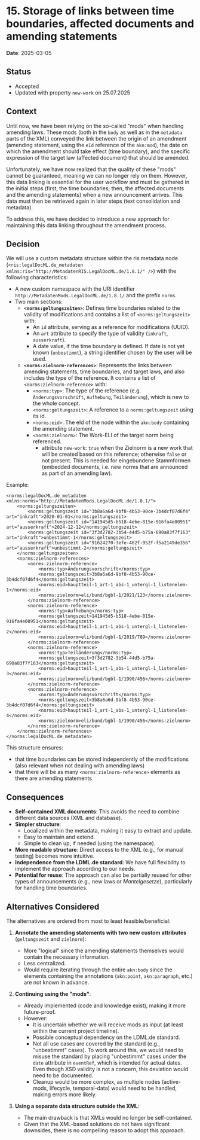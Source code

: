 # 15. Storage of links between time boundaries, affected documents and amending statements

**Date**: 2025-03-05

## Status

- Accepted
- Updated with property `new-work` on 25.07.2025

## Context

Until now, we have been relying on the so-called "mods" when handling amending laws. These mods (both in the `body` as well as in the `metadata` parts of the XML) conveyed the link between the origin of an amendment (amending statement, using the `eId` reference of the `akn:mod`), the date on which the amendment should take effect (time boundary), and the specific expression of the target law (affected document) that should be amended.

Unfortunately, we have now realized that the quality of these "mods" cannot be guaranteed, meaning we can no longer rely on them. However, this data linking is essential for the user workflow and must be gathered in the initial steps (first, the time boundaries; then, the affected documents and the amending statements) when a new announcement arrives. This data must then be retrieved again in later steps (text consolidation and metadata).

To address this, we have decided to introduce a new approach for maintaining this data linking throughout the amendment process.

## Decision

We will use a custom metadata structure within the ris metadata node (`<ris:legalDocML.de_metadaten xmlns:ris="http://MetadatenRIS.LegalDocML.de/1.8.1/" />`) with the following characteristics:

- A new custom namespace with the URI identifier `http://MetadatenMods.LegalDocML.de/1.8.1/` and the prefix `norms`.
- Two main sections:
  - **`<norms:geltungszeiten>`**: Defines time boundaries related to the validity of modifications and contains a list of `<norms:geltungszeit>` with:
    - An `id` attribute, serving as a reference for modifications (UUID).
    - An `art` attribute to specify the type of validity (`inkraft`, `ausserkraft`).
    - A date value, if the time boundary is defined. If date is not yet known (`unbestimmt`), a string identifier chosen by the user will be used.
  - **`<norms:zielnorm-references>`**: Represents the links between amending statements, time boundaries, and target laws, and also includes the type of the reference. It contains a list of `<norms:zielnorm-reference>` with:
    - `<norms:typ>`: The type of the reference (e.g. `Änderungsvorschrift`, `Aufhebung`, `Teiländerung`), which is new to the whole concept.
    - `<norms:geltungszeit>`: A reference to a `norms:geltungszeit` using its id.
    - `<norms:eid>`: The eId of the node within the `akn:body` containing the amending statement.
    - `<norms:zielnorm>`: The Work-ELI of the target norm being referenced.
        - attribute `new-work`: `true` when the Zielnorm is a new work that will be created based on this reference; otherwise `false` or not present. This is needed for eingebundene Stammformen (embedded documents, i.e. new norms that are announced as part of an amending law).

Example:

```
<norms:legalDocML.de_metadaten xmlns:norms="http://MetadatenMods.LegalDocML.de/1.8.1/">
    <norms:geltungszeiten>
        <norms:geltungszeit id="3b8a6a6d-9bf8-4b53-90ce-3b4dcf07d6f4" art="inkraft">2020-01-01</norms:geltungszeit>
        <norms:geltungszeit id="141945d5-b518-4ebe-815e-916fa4e00951" art="ausserkraft">2024-12-12</norms:geltungszeit>
        <norms:geltungszeit id="3f3d2782-3b54-44d5-b75a-690a83f7f163" art="inkraft">unbestimmt-1</norms:geltungszeit>
        <norms:geltungszeit id="91624270-3efe-462f-952f-f5a2149de356" art="ausserkraft">unbestimmt-2</norms:geltungszeit>
    </norms:geltungszeiten>
    <norms:zielnorm-references>
        <norms:zielnorm-reference>
            <norms:typ>Änderungsvorschrift</norms:typ>
            <norms:geltungszeit>3b8a6a6d-9bf8-4b53-90ce-3b4dcf07d6f4</norms:geltungszeit>
            <norms:eid>hauptteil-1_art-1_abs-1_untergl-1_listenelem-1</norms:eid>
            <norms:zielnorm>eli/bund/bgbl-1/2021/123</norms:zielnorm>
        </norms:zielnorm-reference>
        <norms:zielnorm-reference>
            <norms:typ>Aufhebung</norms:typ>
            <norms:geltungszeit>141945d5-b518-4ebe-815e-916fa4e00951</norms:geltungszeit>
            <norms:eid>hauptteil-1_art-1_abs-1_untergl-1_listenelem-2</norms:eid>
            <norms:zielnorm>eli/bund/bgbl-1/2019/789</norms:zielnorm>
        </norms:zielnorm-reference>
        <norms:zielnorm-reference>
            <norms:typ>Teiländerung</norms:typ>
            <norms:geltungszeit>3f3d2782-3b54-44d5-b75a-690a83f7f163</norms:geltungszeit>
            <norms:eid>hauptteil-1_art-1_abs-1_untergl-1_listenelem-3</norms:eid>
            <norms:zielnorm>eli/bund/bgbl-1/1990/456</norms:zielnorm>
        </norms:zielnorm-reference>
        <norms:zielnorm-reference>
            <norms:typ>Änderungsvorschrift</norms:typ>
            <norms:geltungszeit>3b8a6a6d-9bf8-4b53-90ce-3b4dcf07d6f4</norms:geltungszeit>
            <norms:eid>hauptteil-1_art-1_abs-1_untergl-1_listenelem-4</norms:eid>
            <norms:zielnorm>eli/bund/bgbl-1/1990/456</norms:zielnorm>
        </norms:zielnorm-reference>
    </norms:zielnorm-references>
</norms:legalDocML.de_metadaten>
```

This structure ensures:

- that time boundaries can be stored independently of the modifications (also relevant when not dealing with amending laws)
- that there will be as many `<norms:zielnorm-reference>` elements as there are amending statements

## Consequences

- **Self-contained XML documents**: This avoids the need to combine different data sources (XML and database).
- **Simpler structure**:
  - Localized within the metadata, making it easy to extract and update.
  - Easy to maintain and extend.
  - Simple to clean up, if needed (using the namespace).
- **More readable structure**: Direct access to the XML (e.g., for manual testing) becomes more intuitive.
- **Independence from the LDML.de standard**: We have full flexibility to implement the approach according to our needs.
- **Potential for reuse**: The approach can also be partially reused for other types of announcements (e.g., new laws or _Mantelgesetze_), particularly for handling time boundaries.

## Alternatives Considered

The alternatives are ordered from most to least feasible/beneficial:

1. **Annotate the amending statements with two new custom attributes** (`geltungszeit` and `zielnorm`):

   - More "logical" since the amending statements themselves would contain the necessary information.
   - Less centralized.
   - Would require iterating through the entire `akn:body` since the elements containing the annotations (`akn:point`, `akn:paragraph`, etc.) are not known in advance.

2. **Continuing using the "mods"**:

   - Already implemented (code and knowledge exist), making it more future-proof.
   - However:
     - It is uncertain whether we will receive mods as input (at least within the current project timeline).
     - Possible conceptual dependency on the LDML.de standard.
     - Not all use cases are covered by the standard (e.g., "unbestimmt" cases). To work around this, we would need to misuse the standard by placing "unbestimmt" cases under the `date` attribute in `eventRef`, which is intended for actual dates. Even though XSD validity is not a concern, this deviation would need to be documented.
     - Cleanup would be more complex, as multiple nodes (active-mods, lifecycle, temporal-data) would need to be handled, making errors more likely.

3. **Using a separate data structure outside the XML**:
   - The main drawback is that XMLs would no longer be self-contained.
   - Given that the XML-based solutions do not have significant downsides, there is no compelling reason to adopt this approach.
